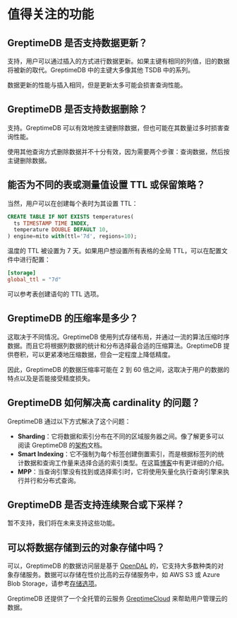 # 值得关注的功能

## GreptimeDB 是否支持数据更新？

支持，用户可以通过插入的方式进行数据更新。如果主键有相同的列值，旧的数据将被新的取代。GreptimeDB 中的主键大多像其他 TSDB 中的系列。

数据更新的性能与插入相同，但是更新太多可能会损害查询性能。

## GreptimeDB 是否支持数据删除？

支持。GreptimeDB 可以有效地按主键删除数据，但也可能在其数量过多时损害查询性能。

使用其他查询方式删除数据并不十分有效，因为需要两个步骤：查询数据，然后按主键删除数据。

## 能否为不同的表或测量值设置 TTL 或保留策略？

当然，用户可以在创建每个表时为其设置 TTL：

```sql
CREATE TABLE IF NOT EXISTS temperatures(
  ts TIMESTAMP TIME INDEX,
  temperature DOUBLE DEFAULT 10,
) engine=mito with(ttl='7d', regions=10);
```

温度的 TTL 被设置为 7 天。如果用户想设置所有表格的全局 TTL，可以在配置文件中进行配置：

```toml
[storage]
global_ttl = "7d"
```

可以参考表创建语句的 TTL 选项。

## GreptimeDB 的压缩率是多少？

这取决于不同情况。GreptimeDB 使用列式存储布局，并通过一流的算法压缩时序数据。而且它将根据列数据的统计和分布选择最合适的压缩算法。GreptimeDB 提供卷积，可以更紧凑地压缩数据，但会一定程度上降低精度。

因此，GreptimeDB 的数据压缩率可能在 2 到 60 倍之间，这取决于用户的数据的特点以及是否能接受精度损失。

## GreptimeDB 如何解决高 cardinality 的问题？

GreptimeDB 通过以下方式解决了这个问题：

- **Sharding**：它将数据和索引分布在不同的区域服务器之间。像了解更多可以阅读 GreptimeDB 的[架构](./architecture.md)文档。
- **Smart Indexing**：它不强制为每个标签创建倒置索引，而是根据标签列的统计数据和查询工作量来选择合适的索引类型。在这篇[博客](https://greptime.com/blogs/2022-12-21-storage-engine-design#smart-indexing)中有更详细的介绍。
- **MPP**：当查询引擎没有找到或选择索引时，它将使用矢量化执行查询引擎来执行并行和分布式查询。

## GreptimeDB 是否支持连续聚合或下采样？

暂不支持，我们将在未来支持这些功能。

## 可以将数据存储到云的对象存储中吗？

可以，GreptimeDB 的数据访问层是基于 [OpenDAL](https://github.com/apache/incubator-opendal) 的，它支持大多数种类的对象存储服务。数据可以存储在性价比高的云存储服务中，如 AWS S3 或 Azure Blob Storage，请参考[存储选项](../operations/configuration.md#storage-options)。

GreptimeDB 还提供了一个全托管的云服务 [GreptimeCloud](https://greptime.com/product/cloud) 来帮助用户管理云的数据。
